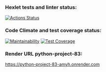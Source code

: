 ### Hexlet tests and linter status:
[![Actions Status](https://github.com/Dmitry-Perexozhev/python-project-83/actions/workflows/hexlet-check.yml/badge.svg)](https://github.com/Dmitry-Perexozhev/python-project-83/actions)

### Code Climate and test coverage status:
[![Maintainability](https://api.codeclimate.com/v1/badges/f9e93c1bf0fea61de06e/maintainability)](https://codeclimate.com/github/Dmitry-Perexozhev/python-project-83/maintainability)
[![Test Coverage](https://api.codeclimate.com/v1/badges/f9e93c1bf0fea61de06e/test_coverage)](https://codeclimate.com/github/Dmitry-Perexozhev/python-project-83/test_coverage)

### Render URL python-project-83:
https://python-project-83-amyh.onrender.com